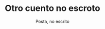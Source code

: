 ---
layout: ../../../layouts/LayoutMD.astro
title: Otro cuento no escroto
subtitle: Posta, no escrito
genre: Fantasía, comedia y drama
description: No tiene nada, hay que sentarse a escribir
image: https://placehold.co/350x350
imag2:
---